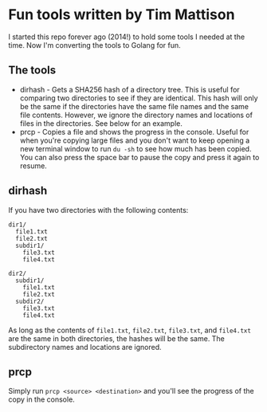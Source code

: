 # Fun tools written by Tim Mattison

I started this repo forever ago (2014!) to hold some tools I needed at the time. Now I'm converting the tools to Golang
for fun.

## The tools

- dirhash - Gets a SHA256 hash of a directory tree. This is useful for comparing two directories to see if they are
  identical. This hash will only be the same if the directories have the same file names and the same file contents.
  However, we ignore the directory names and locations of files in the directories. See below for an example.
- prcp - Copies a file and shows the progress in the console. Useful for when you're copying large files and you don't
  want to keep opening a new terminal window to run `du -sh` to see how much has been copied. You can also press the
  space bar to pause the copy and press it again to resume.

## dirhash

If you have two directories with the following contents:

```
dir1/
  file1.txt
  file2.txt
  subdir1/
    file3.txt
    file4.txt
```

```
dir2/
  subdir1/
    file1.txt
    file2.txt
  subdir2/
    file3.txt
    file4.txt
```

As long as the contents of `file1.txt`, `file2.txt`, `file3.txt`, and `file4.txt` are the same in both directories, the
hashes will be the same. The subdirectory names and locations are ignored.

## prcp

Simply run `prcp <source> <destination>` and you'll see the progress of the copy in the console.
